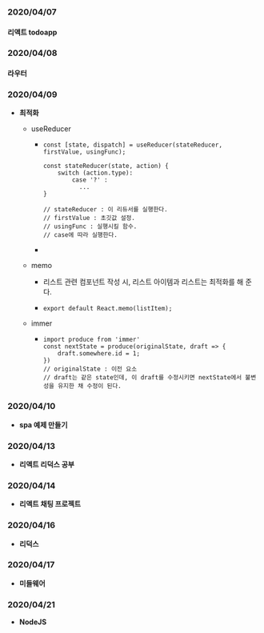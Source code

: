 ### 2020/04/07

#### 리액트 todoapp



### 2020/04/08

#### 라우터



### 2020/04/09

* **최적화**

  * useReducer

    * ```react
      const [state, dispatch] = useReducer(stateReducer, firstValue, usingFunc);
      
      const stateReducer(state, action) {
          switch (action.type):
              case '?' : 
      	        ...
      }
          
      // stateReducer : 이 리듀서를 실행한다.
      // firstValue : 초깃값 설정.
      // usingFunc : 실행시킬 함수.
      // case에 따라 실행한다.
      ```

    * 

  * memo

    * 리스트 관련 컴포넌트 작성 시, 리스트 아이템과 리스트는 최적화를 해 준다.

    * ```react
      export default React.memo(listItem);
      ```

  * immer

    * ```react
      import produce from 'immer'
      const nextState = produce(originalState, draft => {
          draft.somewhere.id = 1;
      })
      // originalState : 이전 요소
      // draft는 같은 state인데, 이 draft를 수정시키면 nextState에서 불변성을 유지한 채 수정이 된다.
      ```



### 2020/04/10 

* **spa 예제 만들기**



### 2020/04/13

* **리액트 리덕스 공부**



### 2020/04/14

* **리액트 채팅 프로젝트**



### 2020/04/16

* **리덕스**



### 2020/04/17

* **미들웨어**

### 2020/04/21

* **NodeJS**